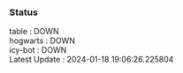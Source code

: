 ### Status


table : DOWN  
hogwarts : DOWN  
icy-bot : DOWN  
Latest Update : 2024-01-18 19:06:26.225804
